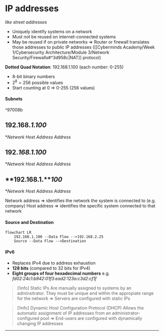 # IP addresses
*like street addresses*
- Uniquely identify systems on a network
- Must not be reused on internet-connected systems
- May be reused if on private networks => Router or firewall translates those addresses to public IP addresses ([[Cyberminds Academy/Week 1/Cybersecurity Architecture/Module 3/Network Security/Firewalls#^3d958c|NAT]] protocol)

**Dotted Quad Notation**: 192.168.1.100 (each number: 0-255)
- 8-bit binary numbers
- $2^8=256$ possible values 
- Start counting at 0 => 0-255 (256 values)

#### Subnets

^97008b

## **192.168**.*1.100*

**Network         *Host*
Address      *Address**

## **192**.*168.1.100*

**Network    *Host*
Address  *Address**

## **192.168.1.***100*

**Network           *Host*
Address         *Address**

Network address => identifies the network the system is connected to (e.g. company)
Host address => identifies the specific system connected to that network

#### Source and Destination

```mermaid
flowchart LR
	192.168.1.100 --Data Flow -->192.168.2.25
	Source --Data Flow -->Destination
```

#### IPv6
- Replaces IPv4 due to address exhaustion
- **128 bits** (compared to 32 bits for IPv4)
- **Eight groups of four hexadecimal numbers**
e.g. *fd02:24c1:b942:01f3:ead2:123a:c3d2:cf1f*



> [!info] Static IPs
> Are manually assigned to systems by an adminsitrator. They must be unique and within the appropiate range for the network
> => Servers are configured with static IPs

>[!info] Dynamic Host Configuration Protocol (DHCP)
>Allows the automatic assignment of IP addresses from an administrator-configured pool
>=> End-users are configured with dynamically changing IP addresses

********


